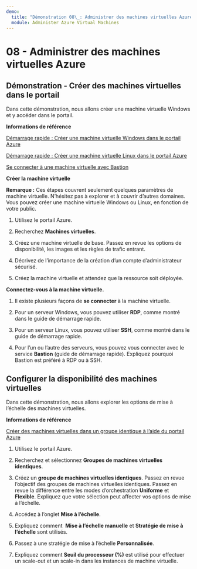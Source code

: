 ```yaml
---
demo:
  title: "Démonstration 08\_: Administrer des machines virtuelles Azure"
  module: Administer Azure Virtual Machines
---
```



# 08 - Administrer des machines virtuelles Azure

## Démonstration - Créer des machines virtuelles dans le portail

Dans cette démonstration, nous allons créer une machine virtuelle Windows et y accéder dans le portail.

**Informations de référence**

[Démarrage rapide : Créer une machine virtuelle Windows dans le portail Azure](https://docs.microsoft.com/azure/virtual-machines/windows/quick-create-portal)

[Démarrage rapide : Créer une machine virtuelle Linux dans le portail Azure](https://docs.microsoft.com/azure/virtual-machines/linux/quick-create-portal)

[Se connecter à une machine virtuelle avec Bastion](https://learn.microsoft.com/azure/bastion/tutorial-create-host-portal#connect)

**Créer la machine virtuelle**

**Remarque :**  Ces étapes couvrent seulement quelques paramètres de machine virtuelle. N’hésitez pas à explorer et à couvrir d’autres domaines. Vous pouvez créer une machine virtuelle Windows ou Linux, en fonction de votre public.

1. Utilisez le portail Azure.

1. Recherchez **Machines virtuelles**. 

1. Créez une machine virtuelle de base. Passez en revue les options de disponibilité, les images et les règles de trafic entrant.

1. Décrivez de l’importance de la création d’un compte d’administrateur sécurisé.

1. Créez la machine virtuelle et attendez que la ressource soit déployée.  

**Connectez-vous à la machine virtuelle.**

1. Il existe plusieurs façons de **se connecter** à la machine virtuelle. 

1. Pour un serveur Windows, vous pouvez utiliser **RDP**, comme montré dans le guide de démarrage rapide. 

1. Pour un serveur Linux, vous pouvez utiliser **SSH**, comme montré dans le guide de démarrage rapide. 

1. Pour l’un ou l’autre des serveurs, vous pouvez vous connecter avec le service **Bastion** (guide de démarrage rapide). Expliquez pourquoi Bastion est préféré à RDP ou à SSH. 

## Configurer la disponibilité des machines virtuelles

Dans cette démonstration, nous allons explorer les options de mise à l’échelle des machines virtuelles.

**Informations de référence**

[Créer des machines virtuelles dans un groupe identique à l’aide du portail Azure](https://learn.microsoft.com/azure/virtual-machine-scale-sets/flexible-virtual-machine-scale-sets-portal)

1. Utilisez le portail Azure.

1. Recherchez et sélectionnez **Groupes de machines virtuelles identiques**. 

1. Créez un **groupe de machines virtuelles identiques**. Passez en revue l’objectif des groupes de machines virtuelles identiques. Passez en revue la différence entre les modes d’orchestration **Uniforme** et **Flexible**. Expliquez que votre sélection peut affecter vos options de mise à l’échelle. 

1. Accédez à l’onglet **Mise à l’échelle**. 

1. Expliquez comment  **Mise à l’échelle manuelle** et **Stratégie de mise à l’échelle** sont utilisés. 

1. Passez à une stratégie de mise à l’échelle **Personnalisée**. 

1. Expliquez comment **Seuil du processeur (%)** est utilisé pour effectuer un scale-out et un scale-in dans les instances de machine virtuelle. 

